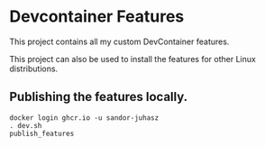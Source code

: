 # Devcontainer Features

This project contains all my custom DevContainer features.

This project can also be used to install the features for other Linux distributions.


## Publishing the features locally.

```shell
docker login ghcr.io -u sandor-juhasz
. dev.sh
publish_features
```
